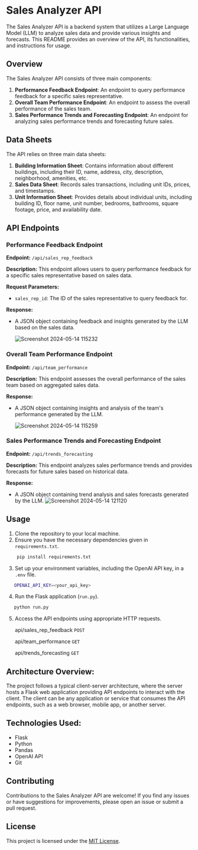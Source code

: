 # Sales Analyzer API

The Sales Analyzer API is a backend system that utilizes a Large Language Model (LLM) to analyze sales data and provide various insights and forecasts. This README provides an overview of the API, its functionalities, and instructions for usage.

## Overview

The Sales Analyzer API consists of three main components:

1. **Performance Feedback Endpoint**: An endpoint to query performance feedback for a specific sales representative.
2. **Overall Team Performance Endpoint**: An endpoint to assess the overall performance of the sales team.
3. **Sales Performance Trends and Forecasting Endpoint**: An endpoint for analyzing sales performance trends and forecasting future sales.

## Data Sheets

The API relies on three main data sheets:

1. **Building Information Sheet**: Contains information about different buildings, including their ID, name, address, city, description, neighborhood, amenities, etc.
2. **Sales Data Sheet**: Records sales transactions, including unit IDs, prices, and timestamps.
3. **Unit Information Sheet**: Provides details about individual units, including building ID, floor name, unit number, bedrooms, bathrooms, square footage, price, and availability date.

## API Endpoints

### Performance Feedback Endpoint

**Endpoint:** `/api/sales_rep_feedback`

**Description:** This endpoint allows users to query performance feedback for a specific sales representative based on sales data.

**Request Parameters:**
- `sales_rep_id`: The ID of the sales representative to query feedback for.

**Response:**
- A JSON object containing feedback and insights generated by the LLM based on the sales data.

  ![Screenshot 2024-05-14 115232](https://github.com/Johnny463/SalesAnalyzer/assets/70976999/84e14c0f-86c1-45a8-aa26-29af8b4f18b3)


### Overall Team Performance Endpoint

**Endpoint:** `/api/team_performance`

**Description:** This endpoint assesses the overall performance of the sales team based on aggregated sales data.

**Response:**
- A JSON object containing insights and analysis of the team's performance generated by the LLM.

  ![Screenshot 2024-05-14 115259](https://github.com/Johnny463/SalesAnalyzer/assets/70976999/8344c55d-a0bf-4855-a296-5439c001bd2d)


### Sales Performance Trends and Forecasting Endpoint

**Endpoint:** `/api/trends_forecasting`

**Description:** This endpoint analyzes sales performance trends and provides forecasts for future sales based on historical data.

**Response:**
- A JSON object containing trend analysis and sales forecasts generated by the LLM.
![Screenshot 2024-05-14 121120](https://github.com/Johnny463/SalesAnalyzer/assets/70976999/a7b4f9c8-3bbd-429f-9b8a-7b86b2f98cba)

  

## Usage

1. Clone the repository to your local machine.
2. Ensure you have the necessary dependencies given in `requirements.txt`.
```bash
    pip install requirements.txt
   ```

3. Set up your environment variables, including the OpenAI API key, in a `.env` file.
```bash
   OPENAI_API_KEY=<your_api_key>
```
4. Run the Flask application (`run.py`).
```bash
   python run.py
```
5. Access the API endpoints using appropriate HTTP requests.
   
    api/sales_rep_feedback `POST`
   
    api/team_performance  `GET`
   
    api/trends_forecasting  `GET`


## Architecture Overview:
The project follows a typical client-server architecture, where the server hosts a Flask web application providing API endpoints to interact with the client. The client can be any application or service that consumes the API endpoints, such as a web browser, mobile app, or another server.
## Technologies Used:
- Flask
- Python
- Pandas
- OpenAI API
- Git

## Contributing

Contributions to the Sales Analyzer API are welcome! If you find any issues or have suggestions for improvements, please open an issue or submit a pull request.

## License

This project is licensed under the [MIT License](LICENSE).
